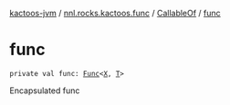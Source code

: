 [kactoos-jvm](../../index.md) / [nnl.rocks.kactoos.func](../index.md) / [CallableOf](index.md) / [func](./func.md)

# func

`private val func: `[`Func`](../../nnl.rocks.kactoos/-func/index.md)`<`[`X`](index.md#X)`, `[`T`](index.md#T)`>`

Encapsulated func

